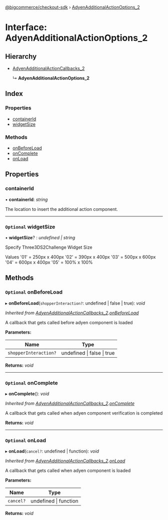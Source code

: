[@bigcommerce/checkout-sdk](../README.md) › [AdyenAdditionalActionOptions_2](adyenadditionalactionoptions_2.md)

# Interface: AdyenAdditionalActionOptions_2

## Hierarchy

* [AdyenAdditionalActionCallbacks_2](adyenadditionalactioncallbacks_2.md)

  ↳ **AdyenAdditionalActionOptions_2**

## Index

### Properties

* [containerId](adyenadditionalactionoptions_2.md#containerid)
* [widgetSize](adyenadditionalactionoptions_2.md#optional-widgetsize)

### Methods

* [onBeforeLoad](adyenadditionalactionoptions_2.md#optional-onbeforeload)
* [onComplete](adyenadditionalactionoptions_2.md#optional-oncomplete)
* [onLoad](adyenadditionalactionoptions_2.md#optional-onload)

## Properties

###  containerId

• **containerId**: *string*

The location to insert the additional action component.

___

### `Optional` widgetSize

• **widgetSize**? : *undefined | string*

Specify Three3DS2Challenge Widget Size

Values
'01' = 250px x 400px
'02' = 390px x 400px
'03' = 500px x 600px
'04' = 600px x 400px
'05' = 100% x 100%

## Methods

### `Optional` onBeforeLoad

▸ **onBeforeLoad**(`shopperInteraction?`: undefined | false | true): *void*

*Inherited from [AdyenAdditionalActionCallbacks_2](adyenadditionalactioncallbacks_2.md).[onBeforeLoad](adyenadditionalactioncallbacks_2.md#optional-onbeforeload)*

A callback that gets called before adyen component is loaded

**Parameters:**

Name | Type |
------ | ------ |
`shopperInteraction?` | undefined &#124; false &#124; true |

**Returns:** *void*

___

### `Optional` onComplete

▸ **onComplete**(): *void*

*Inherited from [AdyenAdditionalActionCallbacks_2](adyenadditionalactioncallbacks_2.md).[onComplete](adyenadditionalactioncallbacks_2.md#optional-oncomplete)*

A callback that gets called when adyen component verification
is completed

**Returns:** *void*

___

### `Optional` onLoad

▸ **onLoad**(`cancel?`: undefined | function): *void*

*Inherited from [AdyenAdditionalActionCallbacks_2](adyenadditionalactioncallbacks_2.md).[onLoad](adyenadditionalactioncallbacks_2.md#optional-onload)*

A callback that gets called when adyen component is loaded

**Parameters:**

Name | Type |
------ | ------ |
`cancel?` | undefined &#124; function |

**Returns:** *void*
